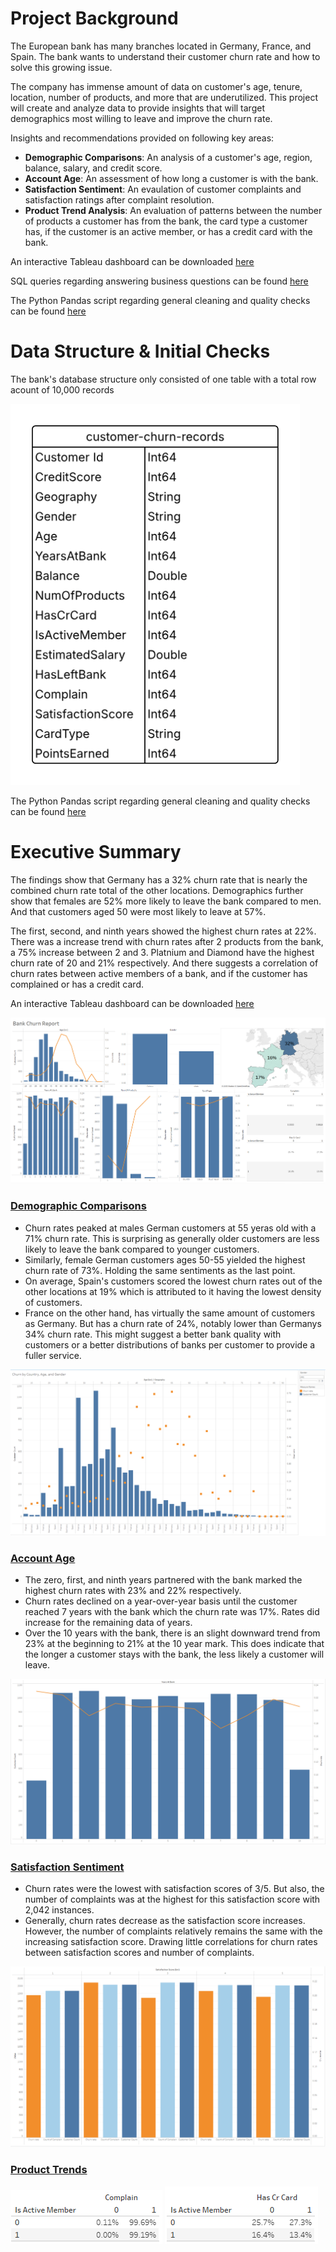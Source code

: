 # Project Background
The European bank has many branches located in Germany, France, and Spain. The bank wants to understand their customer churn rate and how to solve this growing issue.

The company has immense amount of data on customer's age, tenure, location, number of products, and more that are underutilized. This project will create and analyze data to provide insights that will target demographics most willing to leave and improve the churn rate.

Insights and recommendations provided on following key areas:
- **Demographic Comparisons**: An analysis of a customer's age, region, balance, salary, and credit score.
- **Account Age**: An assessment of how long a customer is with the bank.
- **Satisfaction Sentiment**: An evaulation of customer complaints and satisfaction ratings after complaint resolution.
- **Product Trend Analysis**: An evaluation of patterns between the number of products a customer has from the bank, the card type a customer has, if the customer is an active member, or has a credit card with the bank.

An interactive Tableau dashboard can be downloaded [here](scripts_visualizations\churn_visualizations.twb)

SQL queries regarding answering business questions can be found [here](scripts_visualizations\churn_business_problem.sql)

The Python Pandas script regarding general cleaning and quality checks can be found [here](scripts_visualizations\Bank_Churn.ipynb)

# Data Structure & Initial Checks
The bank's database structure only consisted of one table with a total row acount of 10,000 records

![Data Structures Table](images\table.png)

The Python Pandas script regarding general cleaning and quality checks can be found [here](scripts_visualizations\Bank_Churn.ipynb)

# Executive Summary
The findings show that Germany has a 32% churn rate that is nearly the combined churn rate total of the other locations. Demographics further show that females are 52% more likely to leave the bank compared to men. And that customers aged 50 were most likely to leave at 57%.

The first, second, and ninth years showed the highest churn rates at 22%. There was a increase trend with churn rates after 2 products from the bank, a 75% increase between 2 and 3. Platnium and Diamond have the highest churn rate of 20 and 21% respectively. And there suggests a correlation of churn rates between active members of a bank, and if the customer has complained or has a credit card.

An interactive Tableau dashboard can be downloaded [here](scripts_visualizations\churn_visualizations.twb)

![Tableau Dashboard of Project](images\dashboard.png)

### <ins>Demographic Comparisons</ins>
- Churn rates peaked at males German customers at 55 yeras old with a 71% churn rate. This is surprising as generally older customers are less likely to leave the bank compared to younger customers.
- Similarly, female German customers ages 50-55 yielded the highest churn rate of 73%. Holding the same sentiments as the last point.
- On average, Spain's customers scored the lowest churn rates out of the other locations at 19% which is attributed to it having the lowest density of customers.
- France on the other hand, has virtually the same amount of customers as Germany. But has a churn rate of 24%, notably lower than Germanys 34% churn rate. This might suggest a better bank quality with customers or a better distributions of banks per customer to provide a fuller service.

![Demographic Comparisons Sheet](images\churn_demographic.png)

### <ins>Account Age</ins>
- The zero, first, and ninth years partnered with the bank marked the highest churn rates with 23% and 22% respectively. 
- Churn rates declined on a year-over-year basis until the customer reached 7 years with the bank which the churn rate was 17%. Rates did increase for the remaining data of years.
- Over the 10 years with the bank, there is an slight downward trend from 23% at the beginning to 21% at the 10 year mark. This does indicate that the longer a customer stays with the bank, the less likely a customer will leave.

![Account Age Sheet](images\churn_tenure.png)

### <ins>Satisfaction Sentiment</ins>
- Churn rates were the lowest with satisfaction scores of 3/5. But also, the number of complaints was at the highest for this satisfaction score with 2,042 instances.
- Generally, churn rates decrease as the satisfaction score increases. However, the number of complaints relatively remains the same with the increasing satisfaction score. Drawing little correlations for churn rates between satisfaction scores and number of complaints.

![Complaint and Satisfaction Sheet](images\churn_complaint_satisfaction.png)

### <ins>Product Trends</ins>

![alt-text-1](images\activemember_complaints_comparison.png) ![alt-text-2](images\activemember_creditcard_comparison.png)